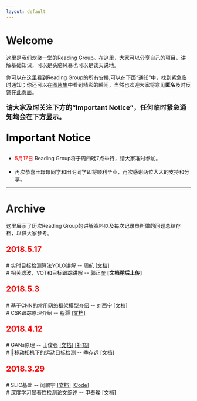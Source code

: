 ```yaml
---
layout: default
---
```



# Welcome

这里是我们欢聚一堂的Reading Group。在这里，大家可以分享自己的项目，讲解基础知识，可以是头脑风暴也可以是谈天说地。

你可以在[这里](notice)看到Reading Group的所有安排,可以在下面“通知”中，找到紧急临时通知；你还可以在[图片集](photo)中看到精彩的瞬间，当然也欢迎大家将意见**匿名**及时反馈在[此页面](feedback)。

<p style="font-size: 18px;">
<b>请大家及时关注下方的“Important Notice”，任何临时紧急通知均会在下方显示。</b>
</p>

<p style="font-size: 28px; color: black ">
<b>Important Notice</b>
</p>

<ul>
<li style="list-style-image: url(assets/img/new.jpg)"> <a style="color:red">5月17日</a> Reading Group将于周四晚7点举行，请大家准时参加。</li>
<br>
<li style="list-style-image: url(assets/img/new.jpg)"> 再次恭喜王璟璟同学和田明同学即将顺利毕业，再次感谢两位大大的支持和分享。</li>
</ul>


---


# Archive
这里展示了历次Reading Group的讲解资料以及每次记录员所做的问题总结存档，以供大家参考。
<p style="font-size:16pt;color:black"> <b style="color:red">2018.5.17</b>
</p>

\# 实时目标检测算法YOLO讲解 -- 周航 [[文档]](/assets/file/20180517/zhouhang.pdf)<br>
\# 相关滤波，VOT和目标跟踪讲解 -- 郭正奎 <b>[文档稍后上传]</b>

<p style="font-size:16pt;color:black"> <b style="color:red">2018.5.3</b>
</p>

\# 基于CNN的常用网络框架模型介绍 -- 刘西宁 [[文档]](/assets/file/20180503/liuxining.pdf) <br>
\# CSK跟踪原理介绍 -- 程灏 [[文档]](/assets/file/20180503/chenghao.pdf) <br>

<p style="font-size:16pt;color:black"> <b style="color:red">2018.4.12</b>
</p>

\# GANs原理 -- 王俊强 [[文档]](/assets/file/20180412/wjq.pdf) [[补充]](/assets/file/20180412/additional) <br>
\# 移动相机下的运动目标检测 -- 季存远 [[文档]](/assets/file/20180412/jcy.pdf)


<p style="font-size:16pt;color:black"> <b style="color:red">2018.3.29</b>
</p>

\# SLIC基础 -- 闫鹏宇 [[文档]](/assets/file/20180329/ypy) [[Code]](/assets/file/20180329/ypy_code)<br>
\# 深度学习显著性检测论文综述 -- 申奉璨 [[文档]](/assets/file/20180329/sfc.pdf)


